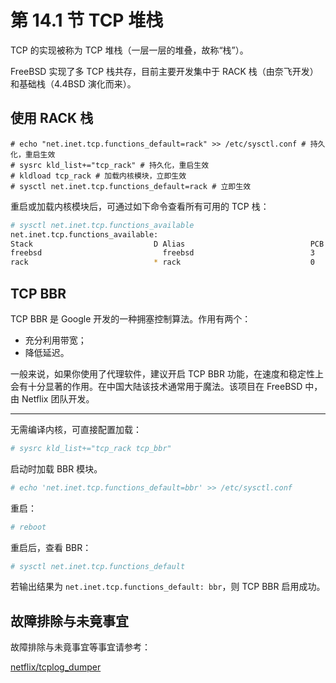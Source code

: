 # 第 14.1 节 TCP 堆栈

TCP 的实现被称为 TCP 堆栈（一层一层的堆叠，故称“栈”）。

FreeBSD 实现了多 TCP 栈共存，目前主要开发集中于 RACK 栈（由奈飞开发）和基础栈（4.4BSD 演化而来）。

## 使用 RACK 栈

```
# echo "net.inet.tcp.functions_default=rack" >> /etc/sysctl.conf # 持久化，重启生效
# sysrc kld_list+="tcp_rack" # 持久化，重启生效
# kldload tcp_rack # 加载内核模块，立即生效
# sysctl net.inet.tcp.functions_default=rack # 立即生效
```

重启或加载内核模块后，可通过如下命令查看所有可用的 TCP 栈：

```sh
# sysctl net.inet.tcp.functions_available
net.inet.tcp.functions_available:
Stack                           D Alias                            PCB count
freebsd                           freebsd                          3
rack                            * rack                             0
```

## TCP BBR

TCP BBR 是 Google 开发的一种拥塞控制算法。作用有两个：

- 充分利用带宽；
- 降低延迟。

一般来说，如果你使用了代理软件，建议开启 TCP BBR 功能，在速度和稳定性上会有十分显著的作用。在中国大陆该技术通常用于魔法。该项目在 FreeBSD 中，由 Netflix 团队开发。

---

无需编译内核，可直接配置加载：

```sh
# sysrc kld_list+="tcp_rack tcp_bbr"
```

启动时加载 BBR 模块。

```sh
# echo 'net.inet.tcp.functions_default=bbr' >> /etc/sysctl.conf
```

重启：

```sh
# reboot 
```

重启后，查看 BBR：

```sh
# sysctl net.inet.tcp.functions_default
```

若输出结果为 `net.inet.tcp.functions_default: bbr`，则 TCP BBR 启用成功。


## 故障排除与未竟事宜

故障排除与未竟事宜等事宜请参考：

[netflix/tcplog_dumper](https://github.com/netflix/tcplog_dumper)
